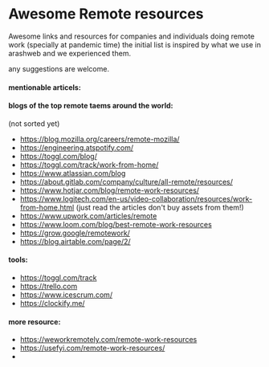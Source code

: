 # Awesome Remote resources

Awesome links and resources for companies and individuals doing remote work (specially at pandemic time)
the initial list is inspired by what we use in arashweb and we experienced them.

any suggestions are welcome.

#### mentionable articels:


#### blogs of the top remote taems around the world: 
(not sorted yet)
- https://blog.mozilla.org/careers/remote-mozilla/
- https://engineering.atspotify.com/
- https://toggl.com/blog/
- https://toggl.com/track/work-from-home/
- https://www.atlassian.com/blog
- https://about.gitlab.com/company/culture/all-remote/resources/
- https://www.hotjar.com/blog/remote-work-resources/
- https://www.logitech.com/en-us/video-collaboration/resources/work-from-home.html (just read the articles don't buy assets from them!)
- https://www.upwork.com/articles/remote
- https://www.loom.com/blog/best-remote-work-resources
- https://grow.google/remotework/
- https://blog.airtable.com/page/2/

#### tools: 
- https://toggl.com/track
- https://trello.com
- https://www.icescrum.com/
- https://clockify.me/

#### more resource:
- https://weworkremotely.com/remote-work-resources
- https://usefyi.com/remote-work-resources/
- 
